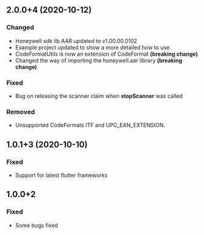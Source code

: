 ## 2.0.0+4 (2020-10-12)
### Changed
- Honeywell sdk lib AAR updated to v1.00.00.0102
- Example project updated to show a more detailed how to use.
- CodeFormatUtils is now an extension of CodeFormat **(breaking change)**
- Changed the way of importing the honeywell.aar library **(breaking change)**

### Fixed
- Bug on releasing the scanner claim when **stopScanner** was called

### Removed
- Unsupported CodeFormats ITF and UPC_EAN_EXTENSION.

## 1.0.1+3 (2020-10-10)
### Fixed
- Support for latest flutter frameworks

## 1.0.0+2
### Fixed
- Some bugs fixed